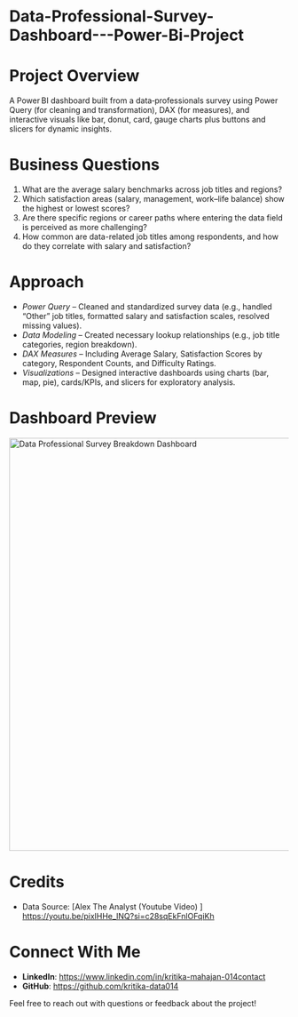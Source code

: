# Data-Professional-Survey-Dashboard---Power-Bi-Project

# Project Overview
A Power BI dashboard built from a data‑professionals survey using Power Query (for cleaning and transformation), DAX (for measures), and interactive visuals like bar, donut, card, gauge charts plus buttons and slicers for dynamic insights.

# Business Questions

1. What are the average salary benchmarks across job titles and regions?
2. Which satisfaction areas (salary, management, work–life balance) show the highest or lowest scores?
3. Are there specific regions or career paths where entering the data field is perceived as more challenging?
4. How common are data-related job titles among respondents, and how do they correlate with salary and satisfaction?
   
# Approach
 - _Power Query_ – Cleaned and standardized survey data (e.g., handled “Other” job titles, formatted salary and satisfaction scales, resolved missing values).
 - _Data Modeling_ – Created necessary lookup relationships (e.g., job title categories, region breakdown).
 - _DAX Measures_ – Including Average Salary, Satisfaction Scores by category, Respondent Counts, and Difficulty Ratings.
 - _Visualizations_ – Designed interactive dashboards using charts (bar, map, pie), cards/KPIs, and slicers for exploratory analysis.

# Dashboard Preview
<img width="1320" height="743" alt="Data Professional Survey Breakdown Dashboard" src="https://github.com/user-attachments/assets/cc6649b7-3269-4a50-9e8c-2b5e1049ab14" />

# Credits
 - Data Source: [Alex The Analyst (Youtube Video) ] https://youtu.be/pixlHHe_lNQ?si=c28sqEkFnlOFqiKh

# **Connect With Me**
- **LinkedIn**: https://www.linkedin.com/in/kritika-mahajan-014contact
- **GitHub**: https://github.com/kritika-data014

Feel free to reach out with questions or feedback about the project!






